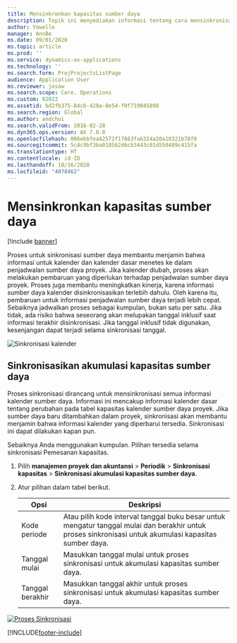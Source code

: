 ```yaml
---
title: Mensinkronkan kapasitas sumber daya
description: Topik ini menyediakan informasi tentang cara mensinkronisasi kapasitas sumber daya di seluruh kalender dan proyek.
author: Yowelle
manager: AnnBe
ms.date: 09/01/2020
ms.topic: article
ms.prod: ''
ms.service: dynamics-ax-applications
ms.technology: ''
ms.search.form: ProjProjectsListPage
audience: Application User
ms.reviewer: josaw
ms.search.scope: Core, Operations
ms.custom: 82022
ms.assetid: bd2fb375-84c6-428a-8e54-f0f719045898
ms.search.region: Global
ms.author: andchoi
ms.search.validFrom: 2016-02-28
ms.dyn365.ops.version: AX 7.0.0
ms.openlocfilehash: 006ebbfea42572f17663fab324a20a10321b78f0
ms.sourcegitcommit: 5c4c9bf3ba018562d6cb3443c01d550489c415fa
ms.translationtype: HT
ms.contentlocale: id-ID
ms.lasthandoff: 10/16/2020
ms.locfileid: "4078462"
---
```

# <a name="synchronize-resource-capacity"></a>Mensinkronkan kapasitas sumber daya

[!include [banner](../includes/banner.md)]

Proses untuk sinkronisasi sumber daya membantu menjamin bahwa informasi untuk kalender dan kalender dasar menetes ke dalam penjadwalan sumber daya proyek. Jika kalender diubah, proses akan melakukan pembaruan yang diperlukan terhadap penjadwalan sumber daya proyek. Proses juga membantu meningkatkan kinerja, karena informasi sumber daya kalender disinkronisasikan terlebih dahulu. Oleh karena itu, pembaruan untuk informasi penjadwalan sumber daya terjadi lebih cepat. Sebaiknya jadwalkan proses sebagai kumpulan, bukan satu per satu. Jika tidak, ada risiko bahwa seseorang akan melupakan tanggal inklusif saat informasi terakhir disinkronisasi. Jika tanggal inklusif tidak digunakan, kesenjangan dapat terjadi selama sinkronisasi tanggal.

![Sinkronisasi kalender](./media/projectresourcing04-1024x471.jpg)

## <a name="synchronize-resource-capacity-roll-ups"></a>Sinkronisasikan akumulasi kapasitas sumber daya

Proses sinkronisasi dirancang untuk mensinkronisasi semua informasi kalender sumber daya. Informasi ini mencakup informasi kalender dasar tentang perubahan pada tabel kapasitas kalender sumber daya proyek. Jika sumber daya baru ditambahkan dalam proyek, sinkronisasi akan membantu menjamin bahwa informasi kalender yang diperbarui tersedia. Sinkronisasi ini dapat dilakukan kapan pun.

Sebaiknya Anda menggunakan kumpulan. Pilihan tersedia selama sinkronisasi Pemesanan kapasitas.

1. Pilih **manajemen proyek dan akuntansi** &gt; **Periodik** &gt; **Sinkronisasi kapasitas** &gt; **Sinkronisasi akumulasi kapasitas sumber daya**.
2. Atur pilihan dalam tabel berikut.

    | Opsi      | Deskripsi |
    |-------------|-------------|
    | Kode periode | Atau pilih kode interval tanggal buku besar untuk mengatur tanggal mulai dan berakhir untuk proses sinkronisasi untuk akumulasi kapasitas sumber daya. |
    | Tanggal mulai  | Masukkan tanggal mulai untuk proses sinkronisasi untuk akumulasi kapasitas sumber daya. |
    | Tanggal berakhir    | Masukkan tanggal akhir untuk proses sinkronisasi untuk akumulasi kapasitas sumber daya. |

[![Proses Sinkronisasi](./media/projectresourcing09.jpg)](./media/projectresourcing09.jpg)


[!INCLUDE[footer-include](../includes/footer-banner.md)]